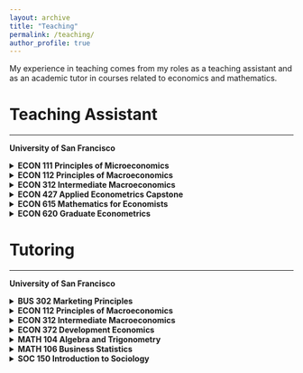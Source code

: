 ```yaml
---
layout: archive
title: "Teaching"
permalink: /teaching/
author_profile: true
---
```


My experience in teaching comes from my roles as a teaching assistant and as an academic tutor in courses related to economics and mathematics.

Teaching Assistant
========

- - - - - - 

**University of San Francisco**

<details>
  <summary> <strong> ECON 111 Principles of Microeconomics</strong> </summary>
   <ul>
     <li> Level: Undergraduate Course </li>
     <li> Instructor: <a href="https://normanlo4319.github.io/Norman_Lo_Web/" target="_blank"> Norman Lo </a></li>
     <li><a href="https://catalog.usfca.edu/preview_course_nopop.php?catoid=22&coid=186538" target="_blank">Course Link</a></li>
   </ul>
</details>  

<details>
  <summary> <strong> ECON 112 Principles of Macroeconomics</strong> </summary>
   <ul>
     <li> Level: Undergraduate Course </li>
     <li> Instructor: <a href="https://www.usfca.edu/faculty/todd-fitch" target="_blank"> Todd Fitch </a></li>
     <li><a href="https://catalog.usfca.edu/preview_course_nopop.php?catoid=22&coid=186539" target="_blank">Course Link</a></li>
   </ul>
</details>  
  
<details>
  <summary> <strong> ECON 312 Intermediate Macroeconomics</strong> </summary>
   <ul>
     <li> Level: Undergraduate Course </li>
     <li> Instructor: <a href="https://www.usfca.edu/faculty/todd-fitch" target="_blank"> Todd Fitch </a></li>
     <li><a href="https://catalog.usfca.edu/preview_course_nopop.php?catoid=22&coid=186549" target="_blank">Course Link</a></li>
   </ul>
</details>  

<details>
  <summary> <strong> ECON 427 Applied Econometrics Capstone</strong> </summary>
   <ul>
     <li> Level: Undergraduate Course </li>
     <li> Instructor: <a href="https://scholar.google.com/citations?user=c97cvAwAAAAJ&hl=en" target="_blank"> Michael Jonas </a></li>
     <li><a href="https://catalog.usfca.edu/preview_course_nopop.php?catoid=22&coid=189556" target="_blank">Course Link</a></li>
   </ul>
</details>  

<details>
  <summary> <strong> ECON 615 Mathematics for Economists</strong> </summary>
   <ul>
     <li> Level: Masters Course </li>
     <li> Instructor: <a href="https://www.alessandracassar.net/" target="_blank"> Alessandra Cassar </a></li>
     <li><a href="https://catalog.usfca.edu/preview_program.php?catoid=22&poid=13244&returnto=3107" target="_blank">Course Link</a></li>
   </ul>
</details>  

<details>
  <summary> <strong> ECON 620 Graduate Econometrics</strong> </summary>
   <ul>
     <li> Level: Masters Course </li>
     <li> Instructor: <a href="https://sites.google.com/site/jesseanttilahughes/" target="_blank"> Jesse Antilla-Hughes </a></li>
     <li><a href="https://catalog.usfca.edu/preview_program.php?catoid=22&poid=13244&returnto=3107" target="_blank">Course Link</a></li>
   </ul>
</details>  


Tutoring
========

- - - - - - 

**University of San Francisco**


<details>
  <summary> <strong> BUS 302 Marketing Principles </strong> </summary>
   <ul>
     <li> Level: Undergraduate Course </li>
     <li><a href="https://catalog.usfca.edu/preview_course_nopop.php?catoid=35&coid=530317" target="_blank">Course Link</a></li>
   </ul>
</details>  

<details>
  <summary> <strong> ECON 112 Principles of Macroeconomics </strong> </summary>
   <ul>
     <li> Level: Undergraduate Course </li>
     <li><a href="https://catalog.usfca.edu/preview_course_nopop.php?catoid=22&coid=186539" target="_blank">Course Link</a></li>
   </ul>
</details> 

<details>
  <summary> <strong> ECON 312 Intermediate Macroeconomics </strong> </summary>
   <ul>
     <li> Level: Undergraduate Course </li>
     <li><a href="https://catalog.usfca.edu/preview_course_nopop.php?catoid=22&coid=186549" target="_blank">Course Link</a></li>
   </ul>
</details> 

<details>
  <summary> <strong> ECON 372 Development Economics </strong> </summary>
   <ul>
     <li> Level: Undergraduate Course </li>
     <li><a href="https://catalog.usfca.edu/preview_course_nopop.php?catoid=22&coid=186554" target="_blank">Course Link</a></li>
   </ul>
</details> 

<details>
  <summary> <strong> MATH 104 Algebra and Trigonometry </strong> </summary>
   <ul>
     <li> Level: Undergraduate Course </li>
     <li><a href="https://catalog.usfca.edu/preview_course_nopop.php?catoid=35&coid=531753" target="_blank">Course Link</a></li>
   </ul>
</details> 

<details>
  <summary> <strong> MATH 106 Business Statistics </strong> </summary>
   <ul>
     <li> Level: Undergraduate Course </li>
     <li><a href="https://catalog.usfca.edu/preview_program.php?catoid=22&poid=34872&returnto=3104" target="_blank">Course Link</a></li>
   </ul>
</details> 


<details>
  <summary> <strong> SOC 150 Introduction to Sociology </strong> </summary>
   <ul>
     <li> Level: Undergraduate Course </li>
     <li><a href="https://catalog.usfca.edu/preview_course_nopop.php?catoid=22&coid=188652" target="_blank">Course Link</a></li>
   </ul>
</details> 


